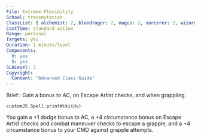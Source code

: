 ```yaml
---
File: Extreme Flexibility
School: transmutation
ClassList: { alchemist: 2, bloodrager: 2, magus: 2, sorcerer: 2, wizard: 2, witch: 2, psychic: 2, medium: 2 }
CastTime: standard action
Range: personal
Targets: you
Duration: 1 minute/level
Components:
  V: yes
  S: yes
SLALevel: 2
Copyright:
  Content: "Advanced Class Guide"
---
```

Brief:: Gain a bonus to AC, on Escape Artist checks, and when grappling.

```dataviewjs
customJS.Spell.printWiki(dv)
```

You gain a +1 dodge bonus to AC, a +4 circumstance bonus on Escape Artist checks and combat maneuver checks to escape a grapple, and a +4 circumstance bonus to your CMD against grapple attempts.
